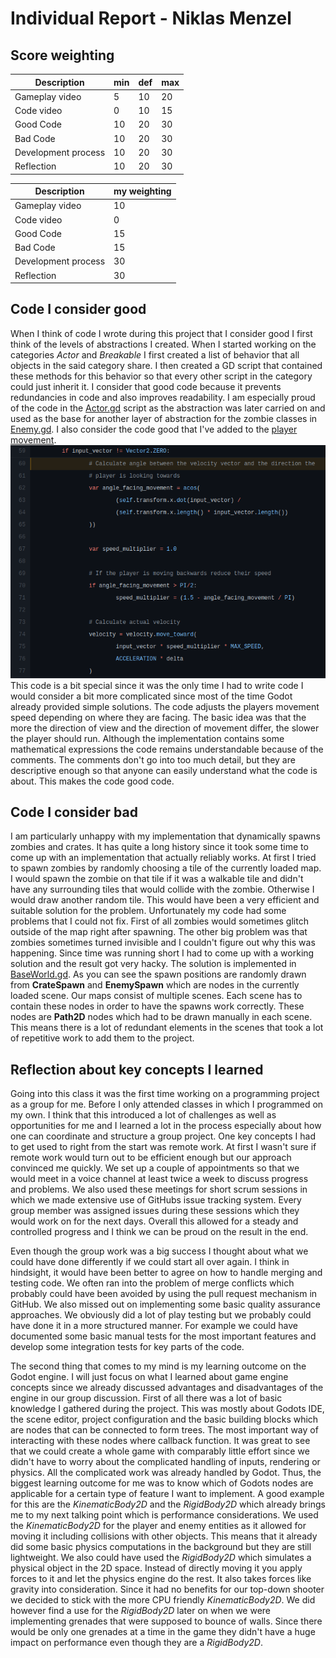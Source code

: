 # Individual Report - Niklas Menzel

## Score weighting
|Description | min | def | max |
|----|----|----|----|
|Gameplay video | 5 | 10 | 20 |
|Code video | 0 | 10 | 15 |
|Good Code  | 10 | 20 | 30 |
|Bad Code | 10 | 20 | 30 |
|Development process | 10 | 20 | 30 |
|Reflection | 10 | 20 | 30 |

|Description | my weighting |
|----|----|
|Gameplay video | 10 |
|Code video | 0 |
|Good Code  | 15 |
|Bad Code | 15 |
|Development process | 30 |
|Reflection | 30 |

## Code I consider good
When I think of code I wrote during this project that I consider good I first think of the levels of abstractions I created.
When I started working on the categories *Actor* and *Breakable* I first created a list of behavior that all objects in the said category share. I then created a GD script that contained these methods for this behavior so that
every other script in the category could just inherit it. I consider that good code because it prevents redundancies in code and also improves readability. I am especially proud of the code in the [Actor.gd](https://github.com/sindre0830/YAZG/blob/main/Source/Actor/Actor.gd) script as the abstraction was later carried on and used as the base for another layer of abstraction for the zombie classes in [Enemy.gd](https://github.com/sindre0830/YAZG/blob/main/Source/Actor/Enemy.gd).
I also consider the code good that I've added to the [player movement](https://github.com/sindre0830/YAZG/blame/main/Source/Actor/Player/Player.gd#L60). 
![](https://github.com/sindre0830/YAZG/blob/main/Reports/Images/Movement_Direction.png)
This code is a bit special since it was the only time I had to write code I would consider
a bit more complicated since most of the time Godot already provided simple solutions. The code adjusts the players movement speed depending on where they are facing.
The basic idea was that the more the direction of view and the direction of movement differ, the slower the player should run.
Although the implementation contains some mathematical expressions the code remains understandable because of the comments.
The comments don't go into too much detail, but they are descriptive enough so that anyone can easily understand what the code is about. This makes the code good code.

## Code I consider bad
I am particularly unhappy with my implementation that dynamically spawns zombies and crates. It has quite a long history since it took
some time to come up with an implementation that actually reliably works. At first I tried to spawn zombies by randomly choosing a tile of the currently loaded map. I would spawn the zombie on that tile if it was a walkable tile and didn't have any surrounding tiles that would collide with the zombie. Otherwise I would draw another random tile.
This would have been a very efficient and suitable solution for the problem. Unfortunately my code had some problems that I could not fix. First of all zombies would sometimes glitch outside of the map right after spawning. The other big problem was that zombies sometimes turned invisible and I couldn't figure out why this was happening.
Since time was running short I had to come up with a working solution and the result got very hacky.
The solution is implemented in [BaseWorld.gd](https://github.com/sindre0830/YAZG/blob/main/Source/World/Scripts/BaseWorld.gd).
As you can see the spawn positions are randomly drawn from **CrateSpawn** and **EnemySpawn** which are nodes in the currently loaded scene. Our maps consist of multiple scenes. Each scene has to contain these nodes in order to have the spawns work correctly. These nodes are **Path2D** nodes which had to be drawn manually in each scene. This means there is a lot of redundant elements in the scenes that took a lot of repetitive work to add them to the project.

## Reflection about key concepts I learned
Going into this class it was the first time working on a programming project as a group for me.
Before I only attended classes in which I programmed on my own.
I think that this introduced a lot of challenges as well as opportunities for me and I learned a lot in the process especially about how one can coordinate and structure a group project.
One key concepts I had to get used to right from the start was remote work. At first I wasn't sure if remote work would
turn out to be efficient enough but our approach convinced me quickly. We set up a couple of appointments so that we would
meet in a voice channel at least twice a week to discuss progress and problems. We also used these meetings for short scrum sessions in which we made extensive use of GitHubs issue tracking system. 
Every group member was assigned issues during these sessions which they would work on for the next days. 
Overall this allowed for a steady and controlled progress and I think we can be proud on the result in the end.

Even though the group work was a big success I thought about what we could have done differently if we could start all over again.
I think in hindsight, it would have been better to agree on how to handle merging and testing code. We often ran into the problem of 
merge conflicts which probably could have been avoided by using the pull request mechanism in GitHub.
We also missed out on implementing some basic quality assurance approaches. We obviously did a lot of play testing but we 
probably could have done it in a more structured manner. For example we could have documented some basic manual tests for 
the most important features and develop some integration tests for key parts of the code.

The second thing that comes to my mind is my learning outcome on the Godot engine.
I will just focus on what I learned about game engine concepts since we already discussed advantages and disadvantages of the engine in our group discussion.
First of all there was a lot of basic knowledge I gathered during the project. This was mostly about Godots IDE, the scene editor, project configuration and the basic building blocks which are nodes that can be connected to form trees.
The most important way of interacting with these nodes where callback function.
It was great to see that we could create a whole game with comparably little effort since we didn't have to worry about
the complicated handling of inputs, rendering or physics. All the complicated work was already handled by Godot.
Thus, the biggest learning outcome for me was to know which of Godots nodes are applicable for a certain type of feature I
want to implement. A good example for this are the *KinematicBody2D* and the *RigidBody2D* which already brings me to my
next talking point which is performance considerations.
We used the *KinematicBody2D* for the player and enemy entities as it allowed for moving it including collisions with other
objects. This means that it already did some basic physics computations in the background but they are still lightweight.
We also could have used the *RigidBody2D* which simulates a physical object in the 2D space. Instead of directly moving it
you apply forces to it and let the physics engine do the rest. It also takes forces like gravity into consideration.
Since it had no benefits for our top-down shooter we decided to stick with the more CPU friendly *KinematicBody2D*.
We did however find a use for the *RigidBody2D* later on when we were implementing grenades that were supposed to bounce of walls.
Since there would be only one grenades at a time in the game they didn't have a huge impact on performance even though they are a *RigidBody2D*.
